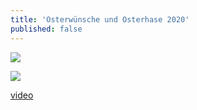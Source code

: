 ```yaml
---
title: 'Osterwünsche und Osterhase 2020'
published: false
---
```


![](https://cloud.johannische-kirche.org/index.php/s/gWTersDgzd8HzfA)

![](https://cloud.johannische-kirche.org/index.php/s/gWTersDgzd8HzfA/download)

[video](https://cloud.johannische-kirche.org/index.php/s/gWTersDgzd8HzfA ':include :type=.mp4')

